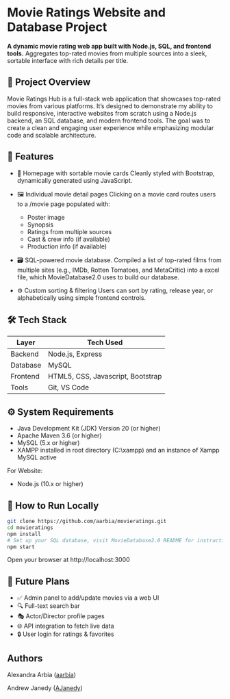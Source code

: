 # Movie Ratings Website and Database Project

**A dynamic movie rating web app built with Node.js, SQL, and frontend tools.**
Aggregates top-rated movies from multiple sources into a sleek, sortable interface with rich details per title.

## 🌟 Project Overview
Movie Ratings Hub is a full-stack web application that showcases top-rated movies from various platforms. It’s designed to demonstrate my ability to build responsive, interactive websites from scratch using a Node.js backend, an SQL database, and modern frontend tools. The goal was to create a clean and engaging user experience while emphasizing modular code and scalable architecture.

## 🚀 Features
- 🔎 Homepage with sortable movie cards
Cleanly styled with Bootstrap, dynamically generated using JavaScript.

- 🖼️ Individual movie detail pages
Clicking on a movie card routes users to a /movie page populated with:
    - Poster image
    - Synopsis
    - Ratings from multiple sources
    - Cast & crew info (if available)
    - Production info (if available)

- 🗃️ SQL-powered movie database. Compiled a list of top-rated films from multiple sites (e.g., IMDb, Rotten Tomatoes, and MetaCritic) into a excel file, which MovieDatabase2.0 uses to build our database.

- ⚙️ Custom sorting & filtering
Users can sort by rating, release year, or alphabetically using simple frontend controls.

## 🛠️ Tech Stack
| Layer  | Tech Used |
| ------------- | ------------- |
| Backend  | Node.js, Express  |
| Database  | MySQL  |
| Frontend  | HTML5, CSS, Javascript, Bootstrap  |
| Tools  | Git, VS Code  |

## ⚙️ System Requirements
- Java Development Kit (JDK) Version 20 (or higher)
- Apache Maven 3.6 (or higher)
- MySQL (5.x or higher)
- XAMPP installed in root directory (C:\\xampp) and an instance of Xampp MySQL active

For Website:
- Node.js (10.x or higher)

## 🏁 How to Run Locally

```bash
git clone https://github.com/aarbia/movieratings.git
cd movieratings
npm install
# Set up your SQL database, visit MovieDatabase2.0 README for instructions
npm start
```
Open your browser at http://localhost:3000

## 🎯 Future Plans
- ✅ Admin panel to add/update movies via a web UI
- 🔍 Full-text search bar
- 🎭 Actor/Director profile pages
- 🌐 API integration to fetch live data
- 🔒 User login for ratings & favorites

## Authors
Alexandra Arbia ([aarbia](https://github.com/aarbia))

Andrew Janedy ([AJanedy](https://github.com/AJanedy))
